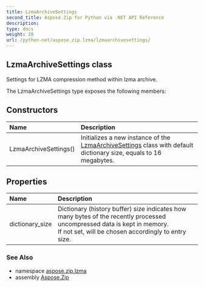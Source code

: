 ```yaml
---
title: LzmaArchiveSettings
second_title: Aspose.Zip for Python via .NET API Reference
description: 
type: docs
weight: 20
url: /python-net/aspose.zip.lzma/lzmaarchivesettings/
---
```


## LzmaArchiveSettings class

Settings for LZMA compression method within lzma archive.

The LzmaArchiveSettings type exposes the following members:
## Constructors
| Name | Description |
| :- | :- |
|LzmaArchiveSettings()|Initializes a new instance of the [LzmaArchiveSettings](/zip/python-net/aspose.zip.lzma/lzmaarchivesettings/) class with default dictionary size, equals to 16 megabytes.|
## Properties
| Name | Description |
| :- | :- |
|dictionary_size|Dictionary (history buffer) size indicates how many bytes of the recently processed uncompressed data is kept in memory.<br/>            If not set, will be chosen accordingly to entry size.|

### See Also

* namespace [aspose.zip.lzma](/zip/python-net/aspose.zip.lzma/)
* assembly [Aspose.Zip](/zip/python-net/)

